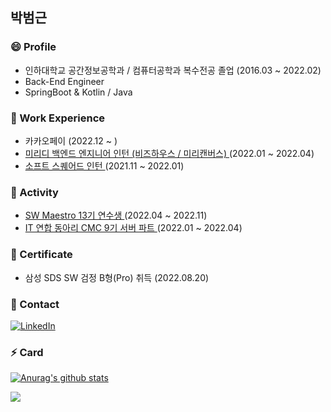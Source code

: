 
<!--
**bbeomgeun/bbeomgeun** is a ✨ _special_ ✨ repository because its `README.md` (this file) appears on your GitHub profile.

Here are some ideas to get you started:

- 🔭 I’m currently working on ...
- 🌱 I’m currently learning ...
- 👯 I’m looking to collaborate on ...
- 🤔 I’m looking for help with ...
- 💬 Ask me about ...
- 📫 How to reach me: ...
- 😄 Pronouns: ...
- ⚡ Fun fact: ...
-->

<h2> 박범근 </h2>

<h3> 😄 Profile </h3>

- 인하대학교 공간정보공학과 / 컴퓨터공학과 복수전공 졸업 (2016.03 ~ 2022.02)
- Back-End Engineer
- SpringBoot & Kotlin / Java

<h3> 🌱 Work Experience </h3>

- 카카오페이 (2022.12 ~ )
- <a href = https://www.bizhows.com/> 미리디 백엔드 엔지니어 인턴 (비즈하우스 / 미리캔버스) </a> (2022.01 ~ 2022.04)
- <a href = https://www.softsquared.com/>소프트 스퀘어드 인턴 </a> (2021.11 ~ 2022.01) 

<h3> 🔭 Activity </h3>

- <a href = https://www.swmaestro.org/sw/main/main.do>SW Maestro 13기 연수생 </a>(2022.04 ~ 2022.11)
- <a href = https://makeus.in/> IT 연합 동아리 CMC 9기 서버 파트 </a>(2022.01 ~ 2022.04) 

<h3> 👯 Certificate </h3>

- 삼성 SDS SW 검정 B형(Pro) 취득 (2022.08.20)

<h3> 💬 Contact </h3>

[![LinkedIn](https://img.shields.io/badge/-LinkedIn-0077b5?style=flat-square&logo=linkedin&logoColor=white&link=https://www.linkedin.com/in/%EB%B2%94%EA%B7%BC-%EB%B0%95-720149230/)](https://www.linkedin.com/in/%EB%B2%94%EA%B7%BC-%EB%B0%95-720149230/)

<h3> ⚡ Card </h3>

 [![Anurag's github stats](https://github-readme-stats.vercel.app/api?username=bbeomgeun)](https://github.com/anuraghazra/github-readme-stats)
 
<img src="http://mazassumnida.wtf/api/v2/generate_badge?boj=miki308">  
